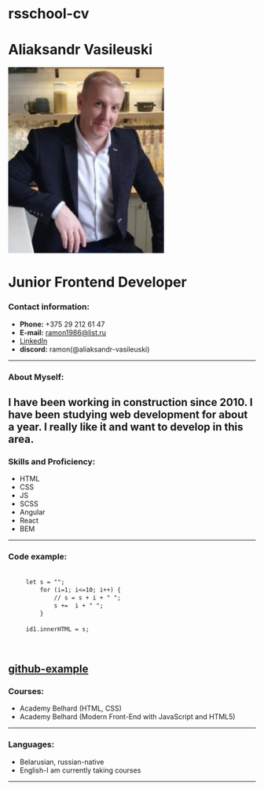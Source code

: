 # rsschool-cv  

# Aliaksandr Vasileuski  
![](./img/111.jpg)

# Junior Frontend Developer  

### Contact information:

   * **Phone:** +375 29 212 61 47  
   * **E-mail:** ramon1986@list.ru  
   * [LinkedIn](https://www.linkedin.com/in/aliaksandr-vasileuski-589495214/)  
   * **discord:** ramon(@aliaksandr-vasileuski) 
---
  

### About Myself:  

 I have been working in construction since 2010.
 I have been studying web development for about a year.
 I really like it and want to develop in this area.
--- 

### Skills and Proficiency:  

 * HTML  
 * CSS  
 * JS  
 * SCSS  
 * Angular  
 * React  
 * BEM
---   


### Code example:  

   ```

        let s = "";
            for (i=1; i<=10; i++) {
                // s = s + i + " ";
                s +=  i + " ";
            }

        id1.innerHTML = s;
        
        
   ```  
   [github-example](https://github.com/aliaksandr-vasileuski/rsschool-cv) 
---  

### Courses:  
* Academy Belhard (HTML, CSS)  
* Academy Belhard (Modern Front-End with JavaScript and HTML5)
--- 
  

### Languages:  
  * Belarusian, russian-native  
  * English-I am currently taking courses  
---